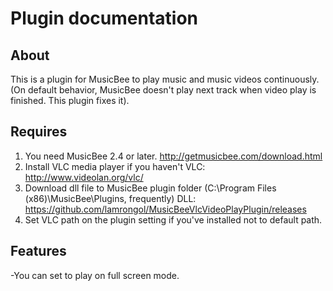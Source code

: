 ﻿Plugin documentation
====================

About
-----
This is a plugin for MusicBee to play music and music videos continuously.
(On default behavior, MusicBee doesn't play next track when video play is finished. This plugin fixes it).

Requires
-----
1. You need MusicBee 2.4 or later. http://getmusicbee.com/download.html
2. Install VLC media player if you haven't
   VLC: http://www.videolan.org/vlc/
3. Download dll file to MusicBee plugin folder (C:\Program Files (x86)\MusicBee\Plugins, frequently)
   DLL: https://github.com/lamrongol/MusicBeeVlcVideoPlayPlugin/releases
4. Set VLC path on the plugin setting if you've installed not to default path.

Features
-----
-You can set to play on full screen mode.
